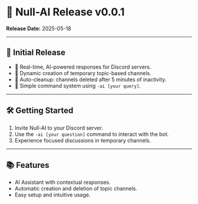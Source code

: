 # 🎉 Null-AI Release v0.0.1

**Release Date:** 2025-05-18

---

## 🚀 Initial Release

- 🤖 Real-time, AI-powered responses for Discord servers.
- 💬 Dynamic creation of temporary topic-based channels.
- 🧹 Auto-cleanup: channels deleted after 5 minutes of inactivity.
- 📝 Simple command system using `-ai [your query]`.

---

## 🛠️ Getting Started

1. Invite Null-AI to your Discord server.
2. Use the `-ai [your question]` command to interact with the bot.
3. Experience focused discussions in temporary channels.

---

## 📚 Features

- AI Assistant with contextual responses.
- Automatic creation and deletion of topic channels.
- Easy setup and intuitive usage.